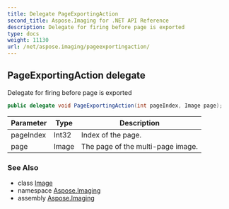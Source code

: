 ```yaml
---
title: Delegate PageExportingAction
second_title: Aspose.Imaging for .NET API Reference
description: Delegate for firing before page is exported
type: docs
weight: 11130
url: /net/aspose.imaging/pageexportingaction/
---
```

## PageExportingAction delegate

Delegate for firing before page is exported

```csharp
public delegate void PageExportingAction(int pageIndex, Image page);
```

| Parameter | Type | Description |
| --- | --- | --- |
| pageIndex | Int32 | Index of the page. |
| page | Image | The page of the multi-page image. |

### See Also

* class [Image](../image/)
* namespace [Aspose.Imaging](../../aspose.imaging/)
* assembly [Aspose.Imaging](../../)


